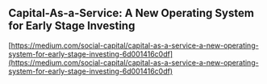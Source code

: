 ## Capital-As-a-Service: A New Operating System for Early Stage Investing
  
  [https://medium.com/social-capital/capital-as-a-service-a-new-operating-system-for-early-stage-investing-6d001416c0df](https://medium.com/social-capital/capital-as-a-service-a-new-operating-system-for-early-stage-investing-6d001416c0df)